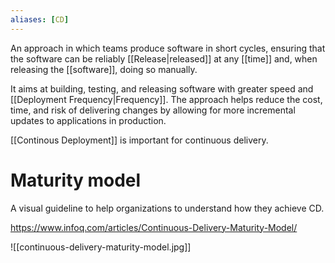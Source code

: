 ```yaml
---
aliases: [CD]
---
```


An approach in which teams produce software in short cycles, ensuring that the software can be reliably [[Release|released]] at any [[time]] and, when releasing the [[software]], doing so manually.

It aims at building, testing, and releasing software with greater speed and [[Deployment Frequency|Frequency]]. The approach helps reduce the cost, time, and risk of delivering changes by allowing for more incremental updates to applications in production. 

[[Continous Deployment]] is important for continuous delivery.

# Maturity model

A visual guideline to help organizations to understand how they achieve CD.

https://www.infoq.com/articles/Continuous-Delivery-Maturity-Model/

![[continuous-delivery-maturity-model.jpg]]